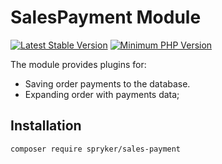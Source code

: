 # SalesPayment Module
[![Latest Stable Version](https://poser.pugx.org/spryker/sales-payment/v/stable.svg)](https://packagist.org/packages/spryker/sales-payment)
[![Minimum PHP Version](https://img.shields.io/badge/php-%3E%3D%208.2-8892BF.svg)](https://php.net/)

The module provides plugins for:
 - Saving order payments to the database.
 - Expanding order with payments data;

## Installation

```
composer require spryker/sales-payment
```
